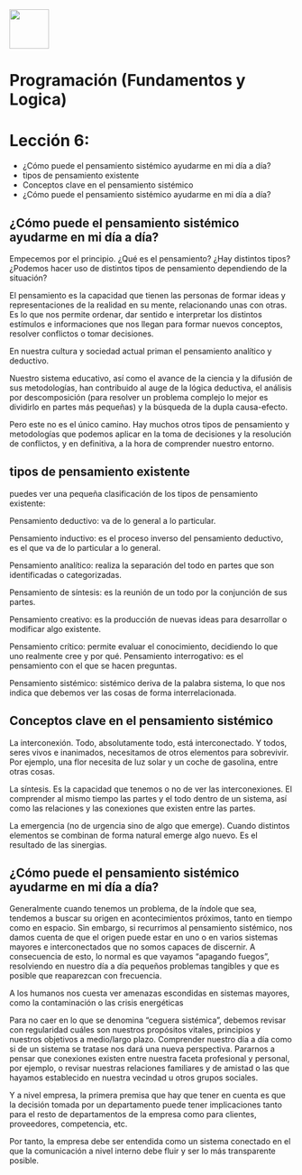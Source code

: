 <img  src='./img/logo.png'  height='70px'>

# Programación (Fundamentos y Logica)
# Lección 6:

* ¿Cómo puede el pensamiento sistémico ayudarme en mi día a día?
* tipos de pensamiento existente
* Conceptos clave en el pensamiento sistémico
* ¿Cómo puede el pensamiento sistémico ayudarme en mi día a día?


## ¿Cómo puede el pensamiento sistémico ayudarme en mi día a día?

Empecemos por el principio. ¿Qué es el pensamiento? ¿Hay distintos tipos? ¿Podemos hacer uso de distintos tipos de pensamiento dependiendo de la situación?

El pensamiento es la capacidad que tienen las personas de formar ideas y representaciones de la realidad en su mente, relacionando unas con otras. Es lo que nos permite ordenar, dar sentido e interpretar los distintos estímulos e informaciones que nos llegan para formar nuevos conceptos, resolver conflictos o tomar decisiones.

En nuestra cultura y sociedad actual priman el pensamiento analítico y deductivo.

Nuestro sistema educativo, así como el avance de la ciencia y la difusión de sus metodologías, han contribuido al auge de la lógica deductiva, el análisis por descomposición (para resolver un problema complejo lo mejor es dividirlo en partes más pequeñas) y la búsqueda de la dupla causa-efecto.

Pero este no es el único camino. Hay muchos otros tipos de pensamiento y metodologías que podemos aplicar en la toma de decisiones y la resolución de conflictos, y en definitiva, a la hora de comprender nuestro entorno.

## tipos de pensamiento existente

puedes ver una pequeña clasificación de los tipos de pensamiento existente: 

Pensamiento deductivo: va de lo general a lo particular.

Pensamiento inductivo: es el proceso inverso del pensamiento deductivo, es el que va de lo particular a lo general.

Pensamiento analítico: realiza la separación del todo en partes que son identificadas o categorizadas.

Pensamiento de síntesis: es la reunión de un todo por la conjunción de sus partes.

Pensamiento creativo: es la producción de nuevas ideas para desarrollar o modificar algo existente.

Pensamiento crítico: permite evaluar el  conocimiento,  decidiendo  lo  que  uno realmente cree y por qué.
Pensamiento interrogativo: es el pensamiento con el que se hacen preguntas.

Pensamiento sistémico: sistémico deriva de la palabra sistema, lo que nos indica que debemos ver las cosas de forma interrelacionada.

## Conceptos clave en el pensamiento sistémico

La interconexión. Todo, absolutamente todo, está interconectado. Y todos, seres vivos e inanimados, necesitamos de otros elementos para sobrevivir. Por ejemplo, una flor necesita de luz solar y un coche de gasolina, entre otras cosas.

La síntesis. Es la capacidad que tenemos o no de ver las interconexiones. El comprender al mismo tiempo las partes y el todo dentro de un sistema, así como las relaciones y las conexiones que existen entre las partes.

La emergencia (no de urgencia sino de algo que emerge). Cuando distintos elementos se combinan de forma natural emerge algo nuevo. Es el resultado de las sinergias.

## ¿Cómo puede el pensamiento sistémico ayudarme en mi día a día?   

Generalmente cuando tenemos un problema, de la índole que sea, tendemos a buscar su origen en acontecimientos próximos, tanto en tiempo como en espacio. Sin embargo, si recurrimos al pensamiento sistémico, nos damos cuenta de que el origen puede estar en uno o en varios sistemas mayores e interconectados que no somos capaces de discernir.  A consecuencia de esto, lo normal es que vayamos “apagando fuegos”, resolviendo en nuestro día a día pequeños problemas tangibles y que es posible que reaparezcan con frecuencia.

A los humanos nos cuesta ver amenazas escondidas en sistemas mayores, como la contaminación o las crisis energéticas

Para no caer en lo que se denomina “ceguera sistémica”, debemos revisar con regularidad cuáles son nuestros propósitos vitales, principios y nuestros objetivos a medio/largo plazo. Comprender nuestro día a día como si de un sistema se tratase nos dará una nueva perspectiva. Pararnos a pensar que conexiones existen entre nuestra faceta profesional y personal, por ejemplo, o revisar nuestras relaciones familiares y de amistad o las que hayamos establecido en nuestra vecindad u otros grupos sociales.

Y a nivel empresa, la primera premisa que hay que tener en cuenta es que la decisión tomada por un departamento puede tener implicaciones tanto para el resto de departamentos de la empresa como para clientes, proveedores, competencia, etc.

Por tanto, la empresa debe ser entendida como un sistema conectado en el que la comunicación a nivel interno debe fluir y ser lo más transparente posible.


